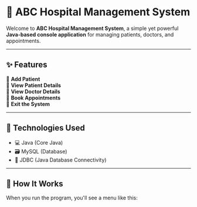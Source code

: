 
# 🏥 ABC Hospital Management System

Welcome to **ABC Hospital Management System**, a simple yet powerful **Java-based console application** for managing patients, doctors, and appointments.

---

## ✨ Features

🔹 **Add Patient**  
🔹 **View Patient Details**  
🔹 **View Doctor Details**  
🔹 **Book Appointments**  
🔹 **Exit the System**

---

## 🚀 Technologies Used

- 💻 Java (Core Java)
- 🗃️ MySQL (Database)
- 🔗 JDBC (Java Database Connectivity)

---

## 📌 How It Works

When you run the program, you'll see a menu like this:

